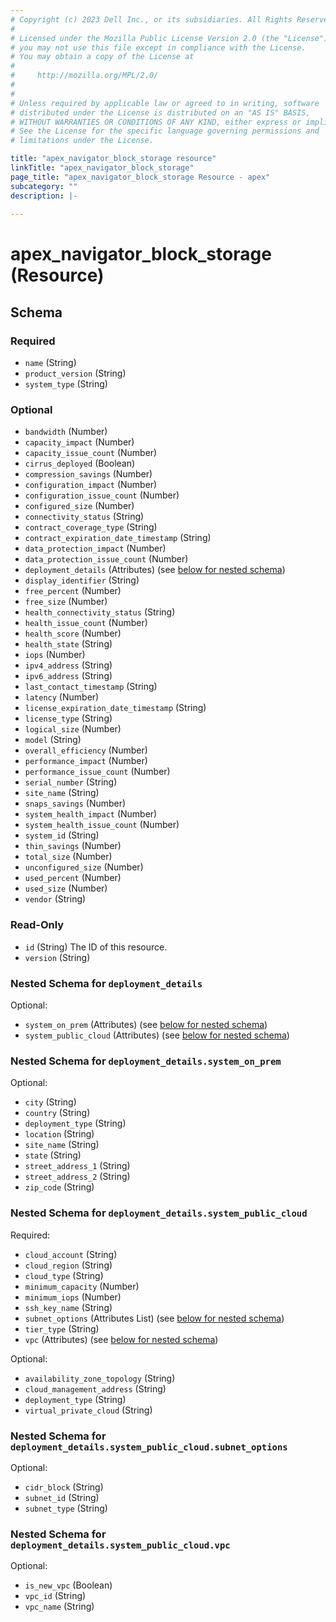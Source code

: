 ```yaml
---
# Copyright (c) 2023 Dell Inc., or its subsidiaries. All Rights Reserved.
# 
# Licensed under the Mozilla Public License Version 2.0 (the "License");
# you may not use this file except in compliance with the License.
# You may obtain a copy of the License at
# 
#     http://mozilla.org/MPL/2.0/
# 
# 
# Unless required by applicable law or agreed to in writing, software
# distributed under the License is distributed on an "AS IS" BASIS,
# WITHOUT WARRANTIES OR CONDITIONS OF ANY KIND, either express or implied.
# See the License for the specific language governing permissions and
# limitations under the License.

title: "apex_navigator_block_storage resource"
linkTitle: "apex_navigator_block_storage"
page_title: "apex_navigator_block_storage Resource - apex"
subcategory: ""
description: |-
  
---
```


# apex_navigator_block_storage (Resource)





<!-- schema generated by tfplugindocs -->
## Schema

### Required

- `name` (String)
- `product_version` (String)
- `system_type` (String)

### Optional

- `bandwidth` (Number)
- `capacity_impact` (Number)
- `capacity_issue_count` (Number)
- `cirrus_deployed` (Boolean)
- `compression_savings` (Number)
- `configuration_impact` (Number)
- `configuration_issue_count` (Number)
- `configured_size` (Number)
- `connectivity_status` (String)
- `contract_coverage_type` (String)
- `contract_expiration_date_timestamp` (String)
- `data_protection_impact` (Number)
- `data_protection_issue_count` (Number)
- `deployment_details` (Attributes) (see [below for nested schema](#nestedatt--deployment_details))
- `display_identifier` (String)
- `free_percent` (Number)
- `free_size` (Number)
- `health_connectivity_status` (String)
- `health_issue_count` (Number)
- `health_score` (Number)
- `health_state` (String)
- `iops` (Number)
- `ipv4_address` (String)
- `ipv6_address` (String)
- `last_contact_timestamp` (String)
- `latency` (Number)
- `license_expiration_date_timestamp` (String)
- `license_type` (String)
- `logical_size` (Number)
- `model` (String)
- `overall_efficiency` (Number)
- `performance_impact` (Number)
- `performance_issue_count` (Number)
- `serial_number` (String)
- `site_name` (String)
- `snaps_savings` (Number)
- `system_health_impact` (Number)
- `system_health_issue_count` (Number)
- `system_id` (String)
- `thin_savings` (Number)
- `total_size` (Number)
- `unconfigured_size` (Number)
- `used_percent` (Number)
- `used_size` (Number)
- `vendor` (String)

### Read-Only

- `id` (String) The ID of this resource.
- `version` (String)

<a id="nestedatt--deployment_details"></a>
### Nested Schema for `deployment_details`

Optional:

- `system_on_prem` (Attributes) (see [below for nested schema](#nestedatt--deployment_details--system_on_prem))
- `system_public_cloud` (Attributes) (see [below for nested schema](#nestedatt--deployment_details--system_public_cloud))

<a id="nestedatt--deployment_details--system_on_prem"></a>
### Nested Schema for `deployment_details.system_on_prem`

Optional:

- `city` (String)
- `country` (String)
- `deployment_type` (String)
- `location` (String)
- `site_name` (String)
- `state` (String)
- `street_address_1` (String)
- `street_address_2` (String)
- `zip_code` (String)


<a id="nestedatt--deployment_details--system_public_cloud"></a>
### Nested Schema for `deployment_details.system_public_cloud`

Required:

- `cloud_account` (String)
- `cloud_region` (String)
- `cloud_type` (String)
- `minimum_capacity` (Number)
- `minimum_iops` (Number)
- `ssh_key_name` (String)
- `subnet_options` (Attributes List) (see [below for nested schema](#nestedatt--deployment_details--system_public_cloud--subnet_options))
- `tier_type` (String)
- `vpc` (Attributes) (see [below for nested schema](#nestedatt--deployment_details--system_public_cloud--vpc))

Optional:

- `availability_zone_topology` (String)
- `cloud_management_address` (String)
- `deployment_type` (String)
- `virtual_private_cloud` (String)

<a id="nestedatt--deployment_details--system_public_cloud--subnet_options"></a>
### Nested Schema for `deployment_details.system_public_cloud.subnet_options`

Optional:

- `cidr_block` (String)
- `subnet_id` (String)
- `subnet_type` (String)


<a id="nestedatt--deployment_details--system_public_cloud--vpc"></a>
### Nested Schema for `deployment_details.system_public_cloud.vpc`

Optional:

- `is_new_vpc` (Boolean)
- `vpc_id` (String)
- `vpc_name` (String)
